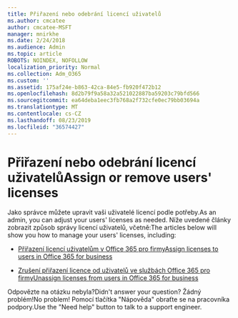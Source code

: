 ```yaml
---
title: Přiřazení nebo odebrání licencí uživatelů
ms.author: cmcatee
author: cmcatee-MSFT
manager: mnirkhe
ms.date: 2/24/2018
ms.audience: Admin
ms.topic: article
ROBOTS: NOINDEX, NOFOLLOW
localization_priority: Normal
ms.collection: Adm_O365
ms.custom: ''
ms.assetid: 175af24e-b863-42ca-84e5-fb920f472b12
ms.openlocfilehash: 8d2b79f9a58a32a521022887ba59203c79bfd566
ms.sourcegitcommit: ea64deba1eec3fb768a2f732cfe0ec79bb03694a
ms.translationtype: MT
ms.contentlocale: cs-CZ
ms.lasthandoff: 08/23/2019
ms.locfileid: "36574427"
---
```

# <a name="assign-or-remove-users-licenses"></a><span data-ttu-id="db4b4-102">Přiřazení nebo odebrání licencí uživatelů</span><span class="sxs-lookup"><span data-stu-id="db4b4-102">Assign or remove users' licenses</span></span>

<span data-ttu-id="db4b4-103">Jako správce můžete upravit vaši uživatelé licencí podle potřeby.</span><span class="sxs-lookup"><span data-stu-id="db4b4-103">As an admin, you can adjust your users' licenses as needed.</span></span> <span data-ttu-id="db4b4-104">Níže uvedené články zobrazit způsob správy licencí uživatelů, včetně:</span><span class="sxs-lookup"><span data-stu-id="db4b4-104">The articles below will show you how to manage your users' licenses, including:</span></span>
  
- [<span data-ttu-id="db4b4-105">Přiřazení licencí uživatelům v Office 365 pro firmy</span><span class="sxs-lookup"><span data-stu-id="db4b4-105">Assign licenses to users in Office 365 for business</span></span>](https://docs.microsoft.com/en-us/office365/admin/subscriptions-and-billing/assign-licenses-to-users)

- [<span data-ttu-id="db4b4-106">Zrušení přiřazení licence od uživatelů ve službách Office 365 pro firmy</span><span class="sxs-lookup"><span data-stu-id="db4b4-106">Unassign licenses from users in Office 365 for business</span></span>](https://docs.microsoft.com/en-us/office365/admin/subscriptions-and-billing/remove-licenses-from-users)

<span data-ttu-id="db4b4-107">Odpovězte na otázku nebyla?</span><span class="sxs-lookup"><span data-stu-id="db4b4-107">Didn't answer your question?</span></span> <span data-ttu-id="db4b4-108">Žádný problém!</span><span class="sxs-lookup"><span data-stu-id="db4b4-108">No problem!</span></span> <span data-ttu-id="db4b4-109">Pomocí tlačítka "Nápověda" obraťte se na pracovníka podpory.</span><span class="sxs-lookup"><span data-stu-id="db4b4-109">Use the "Need help" button to talk to a support engineer.</span></span>
